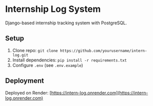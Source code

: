 # Internship Log System

Django-based internship tracking system with PostgreSQL.

## Setup
1. Clone repo: `git clone https://github.com/yourusername/intern-log.git`
2. Install dependencies: `pip install -r requirements.txt`
3. Configure `.env` (see `.env.example`)

## Deployment
Deployed on Render: [https://intern-log.onrender.com](https://intern-log.onrender.com)